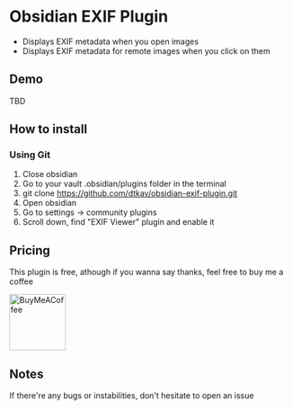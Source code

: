 # Obsidian EXIF Plugin
- Displays EXIF metadata when you open images
- Displays EXIF metadata for remote images when you click on them

## Demo
TBD

## How to install

### Using Git

1. Close obsidian
2. Go to your vault .obsidian/plugins folder in the terminal
3. git clone https://github.com/dtkav/obsidian-exif-plugin.git
4. Open obsidian
5. Go to settings -> community plugins
6. Scroll down, find "EXIF Viewer" plugin and enable it


## Pricing
This plugin is free, athough if you wanna say thanks, feel free to buy me a coffee

[<img src="https://cdn.buymeacoffee.com/buttons/v2/default-yellow.png" alt="BuyMeACoffee" width="100">](https://www.buymeacoffee.com/dtkav)


## Notes 
If there're any bugs or instabilities, don't hesitate to open an issue 
